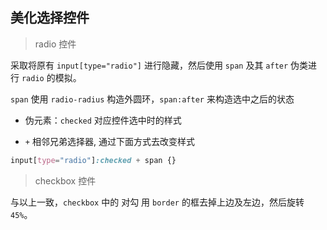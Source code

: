 ## 美化选择控件

> radio 控件

采取将原有 `input[type="radio"]` 进行隐藏，然后使用 `span` 及其 `after` 伪类进行 `radio` 的模拟。

`span` 使用 `radio-radius` 构造外圆环，`span:after` 来构造选中之后的状态

* 伪元素：`checked` 对应控件选中时的样式

* `+` 相邻兄弟选择器, 通过下面方式去改变样式
```css
input[type="radio"]:checked + span {} 
```

> checkbox 控件

与以上一致，`checkbox` 中的 对勾 用 `border` 的框去掉上边及左边，然后旋转 `45%`。
